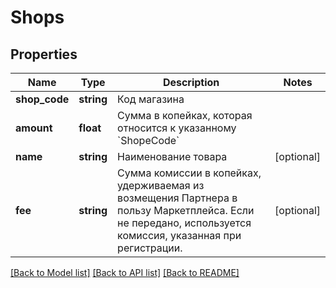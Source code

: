 # Shops

## Properties
Name | Type | Description | Notes
------------ | ------------- | ------------- | -------------
**shop_code** | **string** | Код магазина | 
**amount** | **float** | Cумма в копейках, которая относится к указанному &#x60;ShopeCode&#x60; | 
**name** | **string** | Наименование товара | [optional] 
**fee** | **string** | Сумма комиссии в копейках, удерживаемая из возмещения Партнера в пользу Маркетплейса. Если не передано, используется комиссия, указанная при регистрации. | [optional] 

[[Back to Model list]](../README.md#documentation-for-models) [[Back to API list]](../README.md#documentation-for-api-endpoints) [[Back to README]](../README.md)


